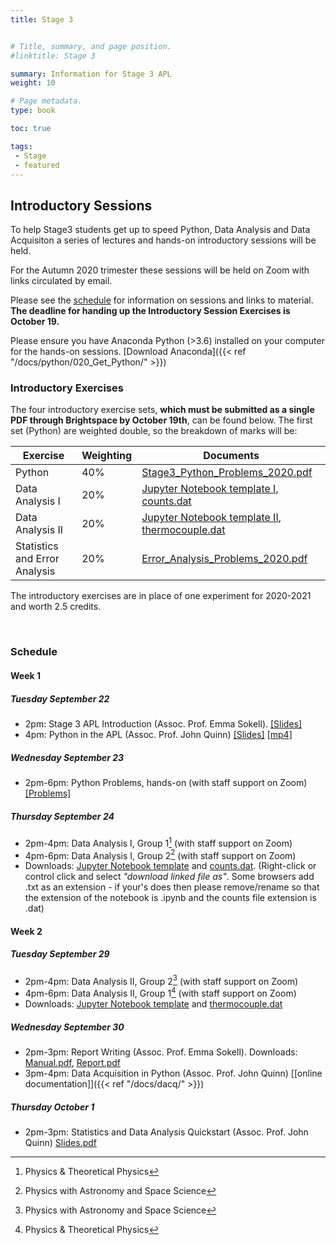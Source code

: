 ```yaml
---
title: Stage 3


# Title, summary, and page position.
#linktitle: Stage 3

summary: Information for Stage 3 APL
weight: 10

# Page metadata.
type: book

toc: true

tags:
 - Stage
 - featured
---
```



## Introductory Sessions


To help Stage3 students get up to speed Python, Data Analysis and
Data Acquisiton a series of lectures and hands-on introductory sessions
will be held.

For the Autumn 2020 trimester these sessions will be held on Zoom with
links circulated by email.

Please see the [schedule](###Schedule)
for information on sessions and links to material. **The deadline for
handing up the Introductory Session Exercises is October 19.**

Please ensure you have Anaconda Python (>3.6) installed on your computer
for the hands-on sessions. [Download Anaconda]({{< ref "/docs/python/020_Get_Python/" >}})


### Introductory Exercises

The four introductory exercise sets, **which must be submitted as a single PDF through Brightspace by October 19th**, can be found below. The first set (Python) are weighted double, so the breakdown of marks will be:

|Exercise | Weighting| Documents |
|---------|----------|-----------|
| Python  | 40%      | [Stage3_Python_Problems_2020.pdf](https://veritas.ucd.ie/~quinn/labs_master/docs/2020/Stage3_Python_Problems_2020.pdf) |
| Data Analysis I | 20% | [Jupyter Notebook template I](https://veritas.ucd.ie/~quinn/labs_master/docs/2020/AdvLabDataWeek1-Sept2020.ipynb), [counts.dat](https://veritas.ucd.ie/~quinn/labs_master/docs/2020/counts.dat) |
| Data Analysis II | 20% |  [Jupyter Notebook template II](https://veritas.ucd.ie/~quinn/labs_master/docs/2020/AdvLabDataWeek2-Sept2020.ipynb), [thermocouple.dat](https://veritas.ucd.ie/~quinn/labs_master/docs/2020/thermocouple.dat) |
| Statistics and Error Analysis | 20%| [Error_Analysis_Problems_2020.pdf](https://veritas.ucd.ie/~quinn/labs_master/docs/2020/Error_Analysis_Problems_2020.pdf) |

The introductory exercises are in place of one experiment for 2020-2021 and worth 2.5 credits.

<br/>

### Schedule

#### Week 1
##### Tuesday September 22
 * 2pm: Stage 3 APL Introduction (Assoc. Prof. Emma Sokell). [[Slides]](https://veritas.ucd.ie/~quinn/labs_master/docs/2020/Stage3_Lab_Intro2021.pdf)
 * 4pm: Python in the APL (Assoc. Prof. John Quinn) [[Slides]](https://veritas.ucd.ie/~quinn/labs_master/docs/2020/Stage3_Python_Intro_2020.pdf) [[mp4]](https://media.heanet.ie/page/70b8f04df9784da18d1fe348800b7836)

##### Wednesday September 23
 * 2pm-6pm: Python Problems, hands-on (with staff support on Zoom) [[Problems]](https://veritas.ucd.ie/~quinn/labs_master/docs/2020/Stage3_Python_Problems_2020.pdf)

##### Thursday September 24
 * 2pm-4pm: Data Analysis I, Group 1[^1] (with staff support on Zoom)
 * 4pm-6pm: Data Analysis I, Group 2[^2] (with staff support on Zoom)
 * Downloads: [Jupyter Notebook template](https://veritas.ucd.ie/~quinn/labs_master/docs/2020/AdvLabDataWeek1-Sept2020.ipynb) and [counts.dat](https://veritas.ucd.ie/~quinn/labs_master/docs/2020/counts.dat). (Right-click or control click and select *"download linked file as"*. Some browsers add .txt as an extension - if your's does then please remove/rename so that the extension of the notebook is .ipynb and the counts file extension is .dat)

#### Week 2
##### Tuesday September 29
 * 2pm-4pm: Data Analysis II, Group 2[^2] (with staff support on Zoom)
 * 4pm-6pm: Data Analysis II, Group 1[^1] (with staff support on Zoom)
  * Downloads: [Jupyter Notebook template](https://veritas.ucd.ie/~quinn/labs_master/docs/2020/AdvLabDataWeek2-Sept2020.ipynb) and [thermocouple.dat](https://veritas.ucd.ie/~quinn/labs_master/docs/2020/thermocouple.dat)

[^1]: Physics & Theoretical Physics
[^2]: Physics with Astronomy and Space Science


##### Wednesday September 30
 * 2pm-3pm: Report Writing (Assoc. Prof. Emma Sokell). Downloads: [Manual.pdf](https://veritas.ucd.ie/~quinn/labs_master/docs/2020/Manual.pdf), [Report.pdf](https://veritas.ucd.ie/~quinn/labs_master/docs/2020/Report.pdf)
 * 3pm-4pm: Data Acquisition in Python (Assoc. Prof. John Quinn) [[online documentation]]({{< ref "/docs/dacq/" >}})

##### Thursday October 1
 * 2pm-3pm: Statistics and Data Analysis Quickstart (Assoc. Prof. John Quinn) [Slides.pdf](https://veritas.ucd.ie/~quinn/labs_master/docs/2020/Error_and_Data_Analysis_2020.pdf)

